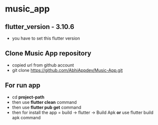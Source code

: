 # music_app

## flutter_version - 3.10.6
- you have to set this flutter version 

## Clone Music App repository
- copied url from github account 
- git clone https://github.com/AbhiAppdev/Music-App.git


## For run app 
- cd **project-path**
- then use **flutter clean** command
- then use **flutter pub get** command
- then for install the app = build -> flutter -> Build Apk **or** use flutter build apk command  
